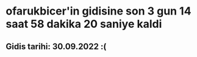 # ofarukbicer'in gidisine son 3 gun 14 saat 58 dakika 20 saniye kaldi

## Gidis tarihi: 30.09.2022 :(